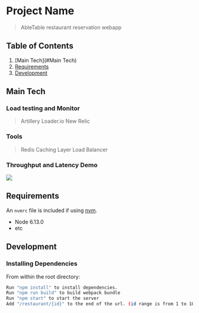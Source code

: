 # Project Name

> AbleTable restaurant reservation webapp

## Table of Contents

1. [Main Tech](#Main Tech)
2. [Requirements](#requirements)
3. [Development](#development)

## Main Tech

### Load testing and Monitor
> Artillery
> Loader.io
> New Relic

### Tools
> Redis Caching Layer
> Load Balancer

### Throughput and Latency Demo

<img src="https://github.com/AbleTableHR95/fiona-menus/blob/master/Abletable.png"/>

## Requirements

An `nvmrc` file is included if using [nvm](https://github.com/creationix/nvm).

- Node 6.13.0
- etc

## Development

### Installing Dependencies

From within the root directory:

```sh
Run "npm install" to install dependencies.
Run "npm run build" to build webpack bundle
Run "npm start" to start the server
Add "/restaurant/{id}" to the end of the url. (id range is from 1 to 1000000)
```

